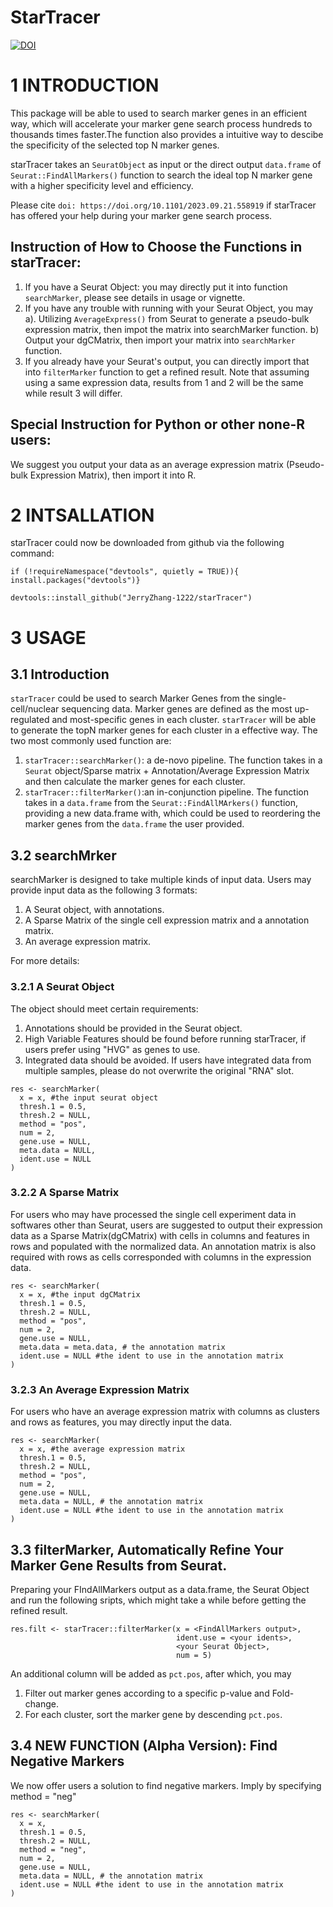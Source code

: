 # StarTracer

[![DOI](https://zenodo.org/badge/611591370.svg)](https://zenodo.org/doi/10.5281/zenodo.13364966)

# 1 INTRODUCTION

This package will be able to used to search marker genes in an efficient way, which will accelerate your marker gene search process hundreds to thousands times faster.The function also provides a intuitive way to descibe the specificity of the selected top N marker genes.


starTracer takes an `SeuratObject` as input or the direct output `data.frame` of `Seurat::FindAllMarkers()` function to search the ideal top N marker gene with a higher specificity level and efficiency.

Please cite `doi: https://doi.org/10.1101/2023.09.21.558919` if starTracer has offered your help during your marker gene search process.

## Instruction of How to Choose the Functions in starTracer:
1. If you have a Seurat Object: you may directly put it into function `searchMarker`, please see details in usage or vignette.
2. If you have any trouble with running with your Seurat Object, you may a). Utilizing `AverageExpress()`  from Seurat to generate a pseudo-bulk expression matrix, then impot the matrix into searchMarker function. b) Output your dgCMatrix, then import your matrix into `searchMarker` function.
3. If you already have your Seurat's output, you can directly import that into `filterMarker` function to get a refined result.
   Note that assuming using a same expression data, results from 1 and 2 will be the same while result 3 will differ.

## Special Instruction for Python or other none-R users:
We suggest you output your data as an average expression matrix (Pseudo-bulk Expression Matrix), then import it into R.
# 2 INTSALLATION

starTracer could now be downloaded from github via the following command:

```{r}
if (!requireNamespace("devtools", quietly = TRUE)){
install.packages("devtools")}

devtools::install_github("JerryZhang-1222/starTracer")
```

# 3 USAGE

## 3.1 Introduction

`starTracer` could be used to search Marker Genes from the single-cell/nuclear sequencing data. Marker genes are defined as the most up-regulated and most-specific genes in each cluster. `starTracer` will be able to generate the topN marker genes for each cluster in a effective way. The two most commonly used function are:

1.  `starTracer::searchMarker()`: a de-novo pipeline. The function takes in a `Seurat` object/Sparse matrix + Annotation/Average Expression Matrix and then calculate the marker genes for each cluster.
2.  `starTracer::filterMarker()`:an in-conjunction pipeline. The function takes in a `data.frame` from the `Seurat::FindAllMArkers()` function, providing a new data.frame with, which could be used to reordering the marker genes from the `data.frame` the user provided.

## 3.2 searchMrker

searchMarker is designed to take multiple kinds of input data. Users may provide input data as the following 3 formats:

1.  A Seurat object, with annotations.
2.  A Sparse Matrix of the single cell expression matrix and a annotation matrix.
3.  An average expression matrix.

For more details:

### 3.2.1 A Seurat Object

The object should meet certain requirements:

1.  Annotations should be provided in the Seurat object.
2.  High Variable Features should be found before running starTracer, if users prefer using "HVG" as genes to use.
3.  Integrated data should be avoided. If users have integrated data from multiple samples, please do not overwrite the original "RNA" slot.

```{r}
res <- searchMarker(
  x = x, #the input seurat object
  thresh.1 = 0.5,
  thresh.2 = NULL,
  method = "pos", 
  num = 2,
  gene.use = NULL,
  meta.data = NULL,
  ident.use = NULL
)
```

### 3.2.2 A Sparse Matrix

For users who may have processed the single cell experiment data in softwares other than Seurat, users are suggested to output their expression data as a Sparse Matrix(dgCMatrix) with cells in columns and features in rows and populated with the normalized data. An annotation matrix is also required with rows as cells corresponded with columns in the expression data.

```{r}
res <- searchMarker(
  x = x, #the input dgCMatrix
  thresh.1 = 0.5,
  thresh.2 = NULL,
  method = "pos",
  num = 2,
  gene.use = NULL,
  meta.data = meta.data, # the annotation matrix
  ident.use = NULL #the ident to use in the annotation matrix
)
```

### 3.2.3 An Average Expression Matrix

For users who have an average expression matrix with columns as clusters and rows as features, you may directly input the data.

```{r}
res <- searchMarker(
  x = x, #the average expression matrix
  thresh.1 = 0.5,
  thresh.2 = NULL,
  method = "pos",
  num = 2,
  gene.use = NULL,
  meta.data = NULL, # the annotation matrix
  ident.use = NULL #the ident to use in the annotation matrix
)
```
## 3.3 filterMarker, Automatically Refine Your Marker Gene Results from Seurat.
Preparing your FIndAllMarkers output as a data.frame, the Seurat Object and run the following sripts, which might take a while before getting the refined result.
```{r}
res.filt <- starTracer::filterMarker(x = <FindAllMarkers output>,
                                     ident.use = <your idents>,
                                     <your Seurat Object>,
                                     num = 5)
```
An additional column will be added as `pct.pos`, after which, you may
1. Filter out marker genes according to a specific p-value and Fold-change.
2. For each cluster, sort the marker gene by descending `pct.pos`.
   
## 3.4 NEW FUNCTION (Alpha Version): Find Negative Markers

We now offer users a solution to find negative markers. Imply by specifying method = "neg"
```{r}
res <- searchMarker(
  x = x,
  thresh.1 = 0.5,
  thresh.2 = NULL,
  method = "neg",
  num = 2,
  gene.use = NULL,
  meta.data = NULL, # the annotation matrix
  ident.use = NULL #the ident to use in the annotation matrix
)
```
